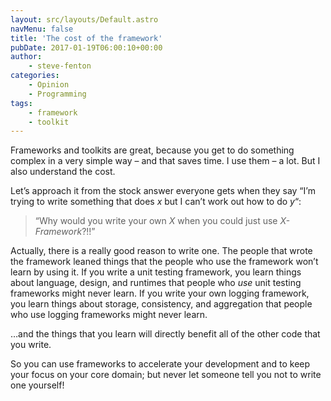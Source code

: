```yaml
---
layout: src/layouts/Default.astro
navMenu: false
title: 'The cost of the framework'
pubDate: 2017-01-19T06:00:10+00:00
author:
    - steve-fenton
categories:
    - Opinion
    - Programming
tags:
    - framework
    - toolkit
---
```


Frameworks and toolkits are great, because you get to do something complex in a very simple way – and that saves time. I use them – a lot. But I also understand the cost.

Let’s approach it from the stock answer everyone gets when they say “I’m trying to write something that does *x* but I can’t work out how to do *y*“:

> “Why would you write your own *X* when you could just use *X-Framework*?!!”

Actually, there is a really good reason to write one. The people that wrote the framework leaned things that the people who use the framework won’t learn by using it. If you write a unit testing framework, you learn things about language, design, and runtimes that people who *use* unit testing frameworks might never learn. If you write your own logging framework, you learn things about storage, consistency, and aggregation that people who use logging frameworks might never learn.

…and the things that you learn will directly benefit all of the other code that you write.

So you can use frameworks to accelerate your development and to keep your focus on your core domain; but never let someone tell you not to write one yourself!
